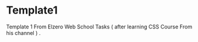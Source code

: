 # Template1

Template 1 From Elzero Web School Tasks ( after learning CSS Course From his channel ) .
